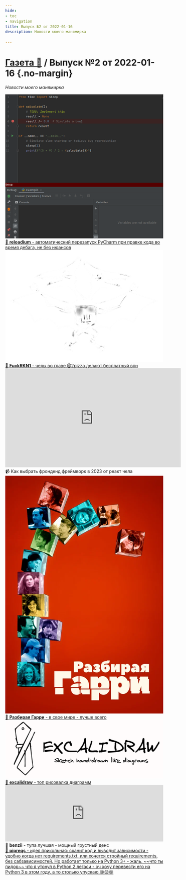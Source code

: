 ```yaml
---
hide:
- toc
- navigation
title: Выпуск №2 от 2022-01-16
description: Новости моего манямирка

---
```


# [Газета 📰](../index.md) / Выпуск №2 от 2022-01-16 {.no-margin}

_Новости моего манямирка_

<div class="grid-3-col">

<div class="card rows-2">
<a href="../../c/py/tools/reloadium" target="_blank">
<img src="reloadium.gif">
<div class="card-text">📝 <b>reloadium</b> - автоматический перезапуск PyCharm при правке кода во время дебага, не без нюансов</div>
</a>
</div>

<div class="card bg-black">
<a href="https://fuckrkn1.org/#ru" target="_blank">
<img src="rkn.png">
<div class="card-text text-white">
🔎 <b>FuckRKN1</b> - челы во главе @2pizza делают бесплатный впн
</div>
</a>
</div>

<div class="card">
<iframe width="560" height="315" src="https://www.youtube.com/embed/S7X6fLbdwlc" title="YouTube video player" frameborder="0" allow="accelerometer; autoplay; clipboard-write; encrypted-media; gyroscope; picture-in-picture; web-share" allowfullscreen></iframe>
<div class="card-text">
📹 Как выбрать фронденд фреймворк в 2023 от реакт чела
</div>
</div>

<div class="card rows-3">
<a href="https://www.kinopoisk.ru/film/1596/" target="_blank">
<img src="garry.webp">
<div class="card-text">
🎥 <b>Разбирая Гарри</b> - в свое мире - лучше всего
</div>
</a>
</div>

<div class="card">
<a href="https://excalidraw.com/" target="_blank">
<img src="excalidraw.png">
<div class="card-text">
🔎 <b>excalidraw</b> - топ рисовалка диаграмм
</div>
</a>
</div>


<div class="card ">
<iframe frameborder="0" style="border:none;width:100%;height:180px;" width="100%" height="180" src="https://music.yandex.ru/iframe/#track/106295920/23151074">Слушайте <a href='https://music.yandex.ru/album/23151074/track/106295920'>Obsessed To Forget</a> — <a href='https://music.yandex.ru/artist/10012723'>benzii</a> на Яндекс Музыке</iframe>
<div class="card-text">
🎵 <b>benzii</b> - тупа лучшая - мощный грустный денс
</div>
</div>

<div class="card">

<a href="https://github.com/bndr/pipreqs">
<div class="card-text">
🔎 <b>pipreqs</b> - идея прикольная: сканит код и выводит зависимости - удобно когда нет requirements.txt, или хочется стройный requirements, без сабзависимостей. Но работает только на Python 3+ - жаль, ~~что ты пидор~~ что я утонул в Python 2 легаси - оч хочу перевести его на Python 3 в этом году, а то столько упускаю 😢😢😢  
</div>
</a>
</div>

</div>